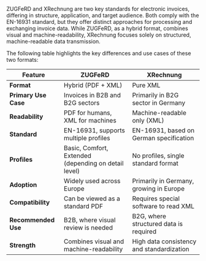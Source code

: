 ZUGFeRD and XRechnung are two key standards for electronic invoices, differing in structure, application, and target audience. Both comply with the EN-16931 standard, but they offer distinct approaches for processing and exchanging invoice data. While ZUGFeRD, as a hybrid format, combines visual and machine-readability, XRechnung focuses solely on structured, machine-readable data transmission.

The following table highlights the key differences and use cases of these two formats:

| Feature                    | ZUGFeRD                                   | XRechnung                                 |
|----------------------------|-------------------------------------------|-------------------------------------------|
| **Format**                 | Hybrid (PDF + XML)                        | Pure XML                                  |
| **Primary Use Case**       | Invoices in B2B and B2G sectors           | Primarily in B2G sector in Germany        |
| **Readability**            | PDF for humans, XML for machines          | Machine-readable only (XML)               |
| **Standard**               | EN-16931, supports multiple profiles      | EN-16931, based on German specification   |
| **Profiles**               | Basic, Comfort, Extended (depending on detail level) | No profiles, single standard format       |
| **Adoption**               | Widely used across Europe                 | Primarily in Germany, growing in Europe   |
| **Compatibility**          | Can be viewed as a standard PDF           | Requires special software to read XML     |
| **Recommended Use**        | B2B, where visual review is needed        | B2G, where structured data is required    |
| **Strength**               | Combines visual and machine-readability   | High data consistency and standardization |
